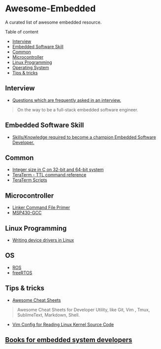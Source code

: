 # Awesome-Embedded
A curated list of awesome embedded resource.

Table of content

* [Interview](#Interview)
* [Embedded Software Skill](#Embedded-Software-Skill)
* [Common](#Common)
* [Microcontroller](#Microcontroller)
* [Linux Programming](#Linux-Programming)
* [Operating System](#OS)
* [Tips & tricks](#Tips-&-tricks)

## Interview

* [Questions which are frequently asked in an interview.](https://github.com/Embedded-Systems-Guide/interview-questions)
> On the way to be a full-stack embedded software engineer.

## Embedded Software Skill

* [Skills/Knowledge required to become a champion Embedded Software Developer.](https://github.com/Embedded-Systems-Guide/embedded-software-skills)

## Common

* [Integer size in C on 32-bit and 64-bit system](https://usrmisc.wordpress.com/2012/12/27/integer-sizes-in-c-on-32-bit-and-64-bit-linux/)
* [TeraTerm - TTL command reference](http://ttssh2.osdn.jp/manual/en/macro/command/index.html)
* [TeraTerm Scripts](http://processors.wiki.ti.com/index.php/Teraterm_Scripts)

## Microcontroller

* [Linker Command File Primer](http://processors.wiki.ti.com/index.php/Linker_Command_File_Primer)
* [MSP430-GCC](http://www.simplyembedded.org/tutorials/setting-up-a-virtual-machine/)

## Linux Programming

* [Writing device drivers in Linux](http://freesoftwaremagazine.com/articles/drivers_linux/)

## OS

* [ROS](http://www.ros.org/)
* [freeRTOS](freertos.org)

## Tips & tricks

* [Awesome Cheat Sheets](https://github.com/mintisan/awesome-cheat-sheets/blob/master/README.md)
> Awesome Cheat Sheets for Developer Utility, like Git, Vim , Tmux, SublimeText, Markdown, Shell.

* [Vim Config for Reading Linux Kernel Source Code](https://github.com/mintisan/oh-my-vim)

## [Books for embedded system developers](http://www.ganssle.com/bkreviews.htm)
